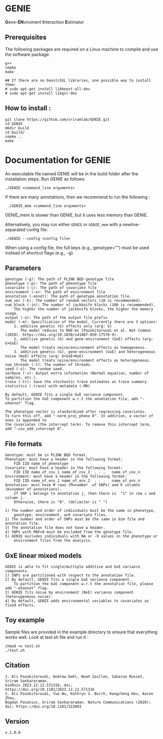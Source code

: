 # GENIE
**G**ene-**EN**viroment **I**nteraction **E**stimator



## Prerequisites
The following packages are required on a Linux machine to compile and use the software package.
```
g++
cmake
make

## If there are no boost/GSL libraries, one possible way to install them:
# sudo apt-get install libboost-all-dev
# sudo apt-get install libgsl-dev
```

## How to install :

```
git clone https://github.com/sriramlab/GENIE.git
cd GENIE
mkdir build
cd build/
cmake ..
make
```

# Documentation for GENIE
An executable file named GENIE will be in the build folder after the installation steps. Run GENIE as follows:
 ```
 ./GENIE <command_line arguments>
```
If there are many annotations, then we recommend to run the following : 
```
 ./GENIE_mem <command_line arguments>
```
GENIE_mem is slower than GENIE, but it uses less memory than GENIE.

Alternatively, you may run either ```GENIE``` or ```GENIE_mem``` with a newline-separated config file:
```
./GENIE --config <config file>
```
When using a config file, the full keys (e.g., genotype="") must be used instead of shortcut flags (e.g., -g).

## Parameters

```
genotype (-g): The path of PLINK BED genotype file
phenotype (-p): The path of phenotype file
covariate (-c): The path of covariate file
environment (-e): The path of environment file
annotation (-annot): The path of genotype annotation file.
num_vec (-k): The number of random vectors (10 is recommended). 
num_block (-jn): The number of jackknife blocks (100 is recommended). 
    The higher the number of jackknife blocks, the higher the memory usage.
output (-o): The path of the output file prefix
model (-m): Specification of the model. Currently there are 3 options:
    1. additive genetic (G) effects only (arg: G)
       The model reduces to RHE-mc (Pazokitoroudi et al. Nat Commun (2020). https://doi.org/10.1038/s41467-020-17576-9).
    2. additive genetic (G) and gene-environment (GxE) effects (arg: G+GxE)
       The model treats noise/environment effects as homogeneous.
    3. additive genetic (G), gene-environment (GxE) and heterogeneous noise (NxE) effects (arg: G+GxE+NxE)
       The model treats noise/environment effects as heterogeneous.
num_threads (-t): The number of threads.
seed (-s): The random seed.
verbose (-v): Output extra information (Normal equation, number of samples, etc.).
trace (-tr): Save the stochastic trace estimates as trace summary statistics (.trace) with metadata (.MN)

By default, GENIE fits a single GxE variance component.
To partition the GxE component w.r.t the annotation file, add "-eXannot" flag.

The phenotype vector is standardized after regressing covariates.
To turn this off, add "-norm_proj_pheno 0". In addition, a vector of ones is appended to
the covariates (the intercept term). To remove this intercept term, add "-cov_add_intercept 0".

```
## File formats
```
Genotype: must be in PLINK BED format.
Phenotype: must have a header in the following format: 
    FID IID name_of_phenotype
Covariate: must have a header in the following format: 
    FID IID name_of_cov_1 name_of_cov_2  . . .   name_of_cov_n
Environment: must have a header in the following format: 
    FID IID name_of_env_1 name_of_env_2  . . .   name_of_env_n
Annotation: must have M rows (M=number  of SNPs) and K columns (K=number of annotations).
    If SNP i belongs to annotation j, then there is  "1" in row i and column j.
    Otherwise, there is "0". (delimiter is " ")

1) The number and order of individuals must be the same in phenotype, 
    genotype, environment, and covariate files.
2) The number and order of SNPs must be the same in bim file and annotation file.
3) The annotation file does not have a header. 
4) SNPs with MAF=0 must be excluded from the genotype file.
5) GENIE excludes individuals with NA or -9 values in the phenotype or 
    environment files from the analysis.
```

## GxE linear mixed models
```
GENIE is able to fit single/multiple additive and GxE variance components. 
1) SNPs are partitioned with respect to the annotation file.
2) By default, GENIE fits a single GxE variance component. 
    To partition the GxE component w.r.t the annotation file, please add "-eXannot" flag.
3) GENIE fits noise by environment (NxE) variance component (heterogeneous noise).
4) By default, GENIE adds environmental variables to covariates as fixed effects.
```

## Toy example 
Sample files are provided in the example directory to ensure that everything works well. 
Look at test.sh file and run it  :
```
chmod +x test.sh
./test.sh
```

## Citation
```
1. Ali Pazokitoroudi, Andrew Dahl, Noah Zaitlen, Saharon Rosset, Sriram Sankararaman.
bioRxiv 2023.12.12.571316; doi: https://doi.org/10.1101/2023.12.12.571316
2. Ali Pazokitoroudi, Yue Wu, Kathryn S. Burch, Kangcheng Hou, Aaron Zhou, 
Bogdan Pasaniuc, Sriram Sankararaman. Nature Communications (2020); doi: https://doi.org/10.1101/522003
```

## Version
```
v.1.0.0
```

